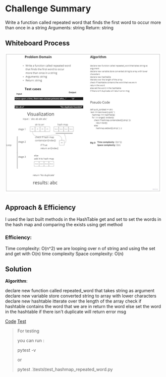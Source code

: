 # Challenge Summary
<!-- Description of the challenge -->
Write a function called repeated word that finds the first word to occur more than once in a string
Arguments: string
Return: string

## Whiteboard Process
<!-- Embedded whiteboard image -->
![repeated](repeated.jpg)

## Approach & Efficiency
<!-- What approach did you take? Why? What is the Big O space/time for this approach? -->
I used the last built methods in the HashTable get and set to set the words in
the hash map and comparing the exists using get method

### Efficiency:
Time complexity: O(n^2) we are looping over n of string and using the set and get with O(n) time complexity
Space complexity: O(n)

## Solution
<!-- Show how to run your code, and examples of it in action -->
**Algorithm**:

declare new function called repeated_word that takes string as argument
declare new variable store converted string to array with lower characters
declare new hashtable
itterate over the length of the array
check if hashtable contains the word that we are in 
return the word 
else set the word in the hashtable
if there isn't duplicate will return error msg

[Code](https://github.com/muhammadqasemtarboush1/data-structures-and-algorithms/blob/main/trees/helper_functions/tree_fizz_buzz/tree_fizz_buzz.py)
[Test]()


> For testing
>
> you can run :
>
> pytest -v
>
> or
>
>  pytest .\tests\test_hashmap_repeated_word.py


